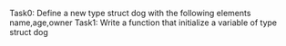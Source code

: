 Task0: Define a new type struct dog with the following elements name,age,owner
Task1: Write a function that initialize a variable of type struct dog 
